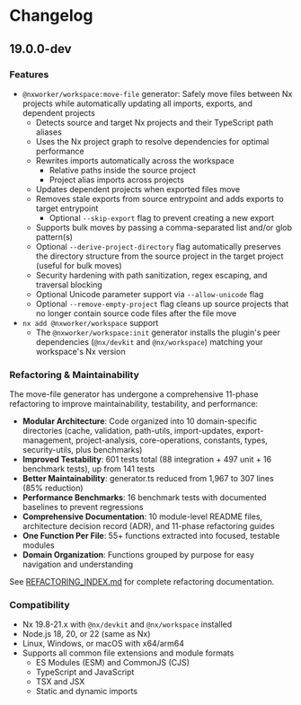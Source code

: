 # Changelog

## 19.0.0-dev

### Features

- `@nxworker/workspace:move-file` generator: Safely move files between Nx projects while automatically updating all imports, exports, and dependent projects
  - Detects source and target Nx projects and their TypeScript path aliases
  - Uses the Nx project graph to resolve dependencies for optimal performance
  - Rewrites imports automatically across the workspace
    - Relative paths inside the source project
    - Project alias imports across projects
  - Updates dependent projects when exported files move
  - Removes stale exports from source entrypoint and adds exports to target entrypoint
    - Optional `--skip-export` flag to prevent creating a new export
  - Supports bulk moves by passing a comma-separated list and/or glob pattern(s)
  - Optional `--derive-project-directory` flag automatically preserves the directory structure from the source project in the target project (useful for bulk moves)
  - Security hardening with path sanitization, regex escaping, and traversal blocking
  - Optional Unicode parameter support via `--allow-unicode` flag
  - Optional `--remove-empty-project` flag cleans up source projects that no longer contain source code files after the file move
- `nx add @nxworker/workspace` support
  - The `@nxworker/workspace:init` generator installs the plugin's peer dependencies (`@nx/devkit` and `@nx/workspace`) matching your workspace's Nx version

### Refactoring & Maintainability

The move-file generator has undergone a comprehensive 11-phase refactoring to improve maintainability, testability, and performance:

- **Modular Architecture**: Code organized into 10 domain-specific directories (cache, validation, path-utils, import-updates, export-management, project-analysis, core-operations, constants, types, security-utils, plus benchmarks)
- **Improved Testability**: 601 tests total (88 integration + 497 unit + 16 benchmark tests), up from 141 tests
- **Better Maintainability**: generator.ts reduced from 1,967 to 307 lines (85% reduction)
- **Performance Benchmarks**: 16 benchmark tests with documented baselines to prevent regressions
- **Comprehensive Documentation**: 10 module-level README files, architecture decision record (ADR), and 11-phase refactoring guides
- **One Function Per File**: 55+ functions extracted into focused, testable modules
- **Domain Organization**: Functions grouped by purpose for easy navigation and understanding

See [REFACTORING_INDEX.md](./REFACTORING_INDEX.md) for complete refactoring documentation.

### Compatibility

- Nx 19.8-21.x with `@nx/devkit` and `@nx/workspace` installed
- Node.js 18, 20, or 22 (same as Nx)
- Linux, Windows, or macOS with x64/arm64
- Supports all common file extensions and module formats
  - ES Modules (ESM) and CommonJS (CJS)
  - TypeScript and JavaScript
  - TSX and JSX
  - Static and dynamic imports
